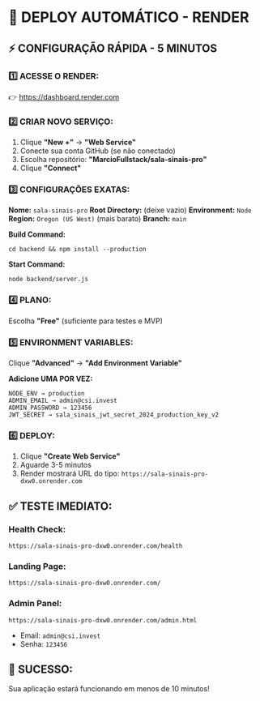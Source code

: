 # 🚀 DEPLOY AUTOMÁTICO - RENDER

## ⚡ CONFIGURAÇÃO RÁPIDA - 5 MINUTOS

### 1️⃣ ACESSE O RENDER:
👉 https://dashboard.render.com

### 2️⃣ CRIAR NOVO SERVIÇO:
1. Clique **"New +"** → **"Web Service"**
2. Conecte sua conta GitHub (se não conectado)
3. Escolha repositório: **"MarcioFullstack/sala-sinais-pro"**
4. Clique **"Connect"**

### 3️⃣ CONFIGURAÇÕES EXATAS:

**Nome:** `sala-sinais-pro`
**Root Directory:** (deixe vazio)
**Environment:** `Node`
**Region:** `Oregon (US West)` (mais barato)
**Branch:** `main`

**Build Command:**
```
cd backend && npm install --production
```

**Start Command:**  
```
node backend/server.js
```

### 4️⃣ PLANO:
Escolha **"Free"** (suficiente para testes e MVP)

### 5️⃣ ENVIRONMENT VARIABLES:
Clique **"Advanced"** → **"Add Environment Variable"**

**Adicione UMA POR VEZ:**

```
NODE_ENV → production
ADMIN_EMAIL → admin@csi.invest  
ADMIN_PASSWORD → 123456
JWT_SECRET → sala_sinais_jwt_secret_2024_production_key_v2
```

### 6️⃣ DEPLOY:
1. Clique **"Create Web Service"**
2. Aguarde 3-5 minutos
3. Render mostrará URL do tipo: `https://sala-sinais-pro-dxw0.onrender.com`

## ✅ TESTE IMEDIATO:

### Health Check:
`https://sala-sinais-pro-dxw0.onrender.com/health`

### Landing Page:
`https://sala-sinais-pro-dxw0.onrender.com/`

### Admin Panel:
`https://sala-sinais-pro-dxw0.onrender.com/admin.html`
- Email: `admin@csi.invest`
- Senha: `123456`

## 🎯 SUCESSO:
Sua aplicação estará funcionando em menos de 10 minutos!